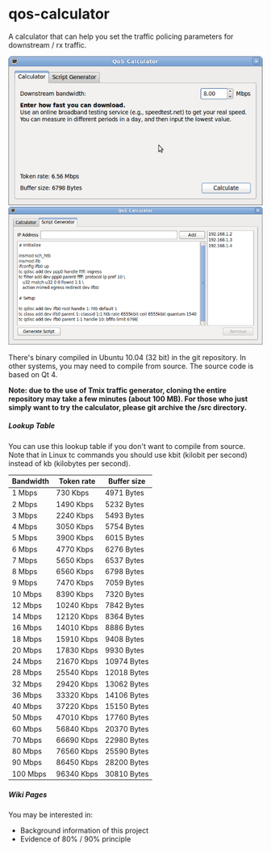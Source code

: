 # qos-calculator
A calculator that can help you set the traffic policing parameters for downstream / rx traffic.

<img src="https://github.com/windy32/qos-calculator/blob/master/web/calculator-page-1.png" />

<img src="https://github.com/windy32/qos-calculator/blob/master/web/calculator-page-2.png" />

There's binary compiled in Ubuntu 10.04 (32 bit) in the git repository. In other systems, you may need to compile from source. The source code is based on Qt 4.

**Note: due to the use of Tmix traffic generator, cloning the entire repository may take a few minutes (about 100 MB). For those who just simply want to try the calculator, please git archive the /src directory.**

##### Lookup Table #####

You can use this lookup table if you don't want to compile from source. Note that in Linux tc commands you should use kbit (kilobit per second) instead of kb (kilobytes per second).

| Bandwidth | Token rate | Buffer size |
| --------- | ---------- | ------------|
| 1 Mbps    | 730 Kbps   | 4971 Bytes  |
| 2 Mbps    | 1490 Kbps  | 5232 Bytes  |
| 3 Mbps    | 2240 Kbps  | 5493 Bytes  |
| 4 Mbps    | 3050 Kbps  | 5754 Bytes  |
| 5 Mbps    | 3900 Kbps  | 6015 Bytes  |
| 6 Mbps    | 4770 Kbps  | 6276 Bytes  |
| 7 Mbps    | 5650 Kbps  | 6537 Bytes  |
| 8 Mbps    | 6560 Kbps  | 6798 Bytes  |
| 9 Mbps    | 7470 Kbps  | 7059 Bytes  |
| 10 Mbps   | 8390 Kbps  | 7320 Bytes  |
| 12 Mbps   | 10240 Kbps | 7842 Bytes  |
| 14 Mbps   | 12120 Kbps | 8364 Bytes  |
| 16 Mbps   | 14010 Kbps | 8886 Bytes  |
| 18 Mbps   | 15910 Kbps | 9408 Bytes  |
| 20 Mbps   | 17830 Kbps | 9930 Bytes  |
| 24 Mbps   | 21670 Kbps | 10974 Bytes |
| 28 Mbps   | 25540 Kbps | 12018 Bytes |
| 32 Mbps   | 29420 Kbps | 13062 Bytes |
| 36 Mbps   | 33320 Kbps | 14106 Bytes |
| 40 Mbps   | 37220 Kbps | 15150 Bytes |
| 50 Mbps   | 47010 Kbps | 17760 Bytes |
| 60 Mbps   | 56840 Kbps | 20370 Bytes |
| 70 Mbps   | 66690 Kbps | 22980 Bytes |
| 80 Mbps   | 76560 Kbps | 25590 Bytes |
| 90 Mbps   | 86450 Kbps | 28200 Bytes |
| 100 Mbps  | 96340 Kbps | 30810 Bytes |

##### Wiki Pages #####

You may be interested in:

  * Background information of this project
  * Evidence of 80% / 90% principle

